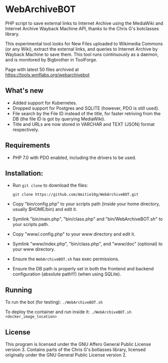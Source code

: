 # WebArchiveBOT
PHP script to save external links to Internet Archive using the MediaWiki and Internet Archive Wayback Machine API, thanks to the Chris G's botclasses library.

This experimental tool looks for New Files uploaded to Wikimedia Commons (or any Wiki), extract the external links, and queries to Internet Archive by Wayback Machine to save them. This tool runs continuously as a daemon, and is monitored by Bigbrother in ToolForge.

Page with latest 50 files archived at https://tools.wmflabs.org/webarchivebot

## What's new

* Added support for Kubernetes.
* Dropped support for Postgres and SQLITE (however, PDO is still used).
* File search by the File ID instead of the title, for faster retriving from the DB (the file ID is got by querying MediaWiki).
* Title and URLs are now stored in VARCHAR and TEXT (JSON) format respectively.

## Requirements

* PHP 7.0 with PDO enabled, including the drivers to be used.

## Installation: 

* Run `git clone` to download the files:

    `git clone https://github.com/Amitie10g/WebArchiveBOT.git`

* Copy "bin/config.php" to your scripts path (inside your home directory, usually $HOME/bin) and edit it.
* Symlink "bin/main.php", "bin/class.php" and "bin/WebArchiveBOT.sh" to your scripts path.

* Copy "www/.config.php" to your www directory and edit it.
* Symlink "www/index.php", "bin/class.php", and "www/doc" (optional) to your www directory.

* Ensure the `WebArchiveBOT.sh` has exec permissions.

* Ensure the DB path is properly set in both the frontend and backend configuration (absolute path!!!) (when using SQLite).
  
## Running

To run the bot (for testing): `./WebArchiveBOT.sh`

To deploy the container and run inside it: `./WebArchiveBOT.sh <docker_image_location>` 

## License

This program is licensed under the GNU Affero General Public License version 3. Contains parts of the Chris G's botlasses library, licensed originally under the GNU General Public License version 2.
